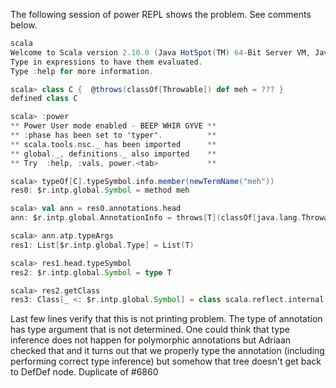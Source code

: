 The following session of power REPL shows the problem. See comments below.

```scala
scala
Welcome to Scala version 2.10.0 (Java HotSpot(TM) 64-Bit Server VM, Java 1.6.0_37).
Type in expressions to have them evaluated.
Type :help for more information.

scala> class C {  @throws(classOf[Throwable]) def meh = ??? }
defined class C

scala> :power
** Power User mode enabled - BEEP WHIR GYVE **
** :phase has been set to 'typer'.          **
** scala.tools.nsc._ has been imported      **
** global._, definitions._ also imported    **
** Try  :help, :vals, power.<tab>           **

scala> typeOf[C].typeSymbol.info.member(newTermName("meh"))
res0: $r.intp.global.Symbol = method meh

scala> val ann = res0.annotations.head
ann: $r.intp.global.AnnotationInfo = throws[T](classOf[java.lang.Throwable])

scala> ann.atp.typeArgs
res1: List[$r.intp.global.Type] = List(T)

scala> res1.head.typeSymbol
res2: $r.intp.global.Symbol = type T

scala> res2.getClass
res3: Class[_ <: $r.intp.global.Symbol] = class scala.reflect.internal.Symbols$AbstractTypeSymbol
```

Last few lines verify that this is not printing problem. The type of annotation has type argument that is not determined. One could think that type inference does not happen for polymorphic annotations but Adriaan checked that and it turns out that we properly type the annotation (including performing correct type inference) but somehow that tree doesn't get back to DefDef node.
Duplicate of #6860
